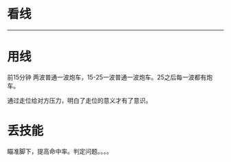 # 看线

***

# 用线
前15分钟 两波普通一波炮车，15-25一波普通一波炮车。25之后每一波都有炮车。

通过走位给对方压力，明白了走位的意义才有了意识。

# 丢技能
瞄准脚下，提高命中率。判定问题。。。。

